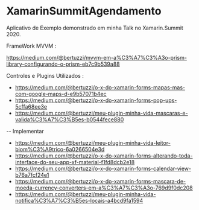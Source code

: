 # XamarinSummitAgendamento

Aplicativo de Exemplo demonstrado em minha Talk no Xamarin.Summit 2020.

FrameWork MVVM :

https://medium.com/@bertuzzi/mvvm-em-a%C3%A7%C3%A3o-prism-library-configurando-o-prism-eb7c9b539a88

Controles e Plugins Utilizados :

 * https://medium.com/@bertuzzi/o-x-do-xamarin-forms-mapas-mas-com-google-maps-d-e9b57071b4ec
 * https://medium.com/@bertuzzi/o-x-do-xamarin-forms-pop-ups-5cffa68ee3e
 * https://medium.com/@bertuzzi/meu-plugin-minha-vida-mascaras-e-valida%C3%A7%C3%B5es-b0544fece880
 
 
 -- Implementar
 
 * https://medium.com/@bertuzzi/meu-plugin-minha-vida-leitor-biom%C3%A9trico-6a0266504e3d
 * https://medium.com/@bertuzzi/o-x-do-xamarin-forms-alterando-toda-interface-do-seu-app-xf-material-f1fd8dcb2e18
 * https://medium.com/@bertuzzi/o-x-do-xamarin-forms-calendar-view-b76a7fcf24e1
 * https://medium.com/@bertuzzi/o-x-do-xamarin-forms-mascara-de-moeda-currency-converters-em-a%C3%A7%C3%A3o-769d9f0dc208
 * https://medium.com/@bertuzzi/meu-plugin-minha-vida-notifica%C3%A7%C3%B5es-locais-a4bcd9fa1594
 
 
